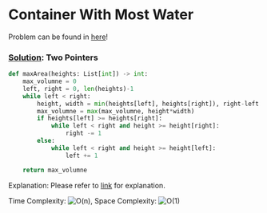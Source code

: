 # Container With Most Water

Problem can be found in [here](https://leetcode.com/problems/container-with-most-water/)!

### [Solution](/Two%20Pointers/11-ContainerWithMostWater/solution.py): Two Pointers

```python
def maxArea(heights: List[int]) -> int:
    max_volumne = 0
    left, right = 0, len(heights)-1
    while left < right:
        height, width = min(heights[left], heights[right]), right-left
        max_volumne = max(max_volumne, height*width)
        if heights[left] >= heights[right]:
            while left < right and height >= height[right]:
                right -= 1
        else:
            while left < right and height >= height[left]:
                left += 1

    return max_volumne
```

Explanation: Please refer to [link](https://github.com/yuchia0221/Grind-75/tree/main/Array/11-ContainerWithMostWater) for explanation.

Time Complexity: ![O(n)](<https://latex.codecogs.com/svg.image?\inline&space;O(n)>), Space Complexity: ![O(1)](<https://latex.codecogs.com/svg.image?\inline&space;O(1)>)
